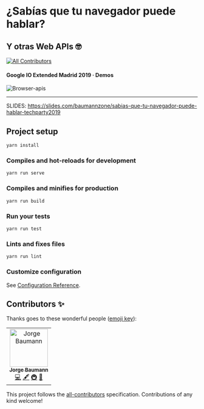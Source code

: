 # ¿Sabías que tu navegador puede hablar?
## Y otras Web APIs 🤓

[![All Contributors](https://img.shields.io/badge/all_contributors-1-orange.svg?style=flat-square)](#contributors-)

#### Google IO Extended Madrid 2019 · Demos 

![Browser-apis](https://user-images.githubusercontent.com/5422102/57314151-5fe84e80-70f1-11e9-8539-07f836040f56.png)

---

SLIDES: https://slides.com/baumannzone/sabias-que-tu-navegador-puede-hablar-techparty2019

## Project setup
```
yarn install
```

### Compiles and hot-reloads for development
```
yarn run serve
```

### Compiles and minifies for production
```
yarn run build
```

### Run your tests
```
yarn run test
```

### Lints and fixes files
```
yarn run lint
```

### Customize configuration
See [Configuration Reference](https://cli.vuejs.org/config/).

## Contributors ✨

Thanks goes to these wonderful people ([emoji key](https://allcontributors.org/docs/en/emoji-key)):

<!-- ALL-CONTRIBUTORS-LIST:START - Do not remove or modify this section -->
<!-- prettier-ignore -->
<table>
  <tr>
    <td align="center"><a href="https://twitter.com/baumannzone"><img src="https://avatars0.githubusercontent.com/u/5422102?v=4" width="100px;" alt="Jorge Baumann"/><br /><sub><b>Jorge Baumann</b></sub></a><br /><a href="https://github.com/baumannzone/browser-apis/commits?author=baumannzone" title="Code">💻</a> <a href="#content-baumannzone" title="Content">🖋</a> <a href="#infra-baumannzone" title="Infrastructure (Hosting, Build-Tools, etc)">🚇</a> <a href="#design-baumannzone" title="Design">🎨</a></td>
  </tr>
</table>

<!-- ALL-CONTRIBUTORS-LIST:END -->

This project follows the [all-contributors](https://github.com/all-contributors/all-contributors) specification. Contributions of any kind welcome!
